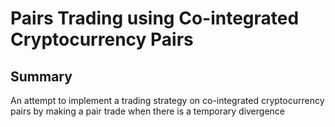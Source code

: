 # Pairs Trading using Co-integrated Cryptocurrency Pairs

## Summary
An attempt to implement a trading strategy on co-integrated cryptocurrency pairs by making a pair trade when there is a temporary divergence
